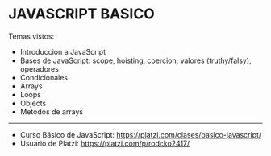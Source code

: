 # JAVASCRIPT BASICO
Temas vistos:
- Introduccion a JavaScript
- Bases de JavaScript: scope, hoisting, coercion, valores (truthy/falsy), operadores
- Condicionales
- Arrays
- Loops
- Objects
- Metodos de arrays

------------
- Curso Básico de JavaScript: https://platzi.com/clases/basico-javascript/
- Usuario de Platzi: https://platzi.com/p/rodcko2417/

